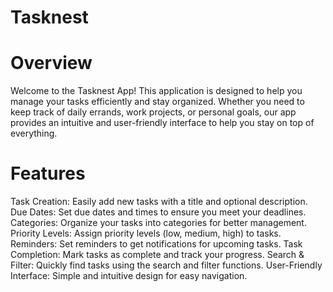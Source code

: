 # Tasknest
# Overview
Welcome to the Tasknest App! This application is designed to help you manage your tasks efficiently and stay organized. Whether you need to keep track of daily errands, work projects, or personal goals, our app provides an intuitive and user-friendly interface to help you stay on top of everything.
# Features
Task Creation: Easily add new tasks with a title and optional description.
Due Dates: Set due dates and times to ensure you meet your deadlines.
Categories: Organize your tasks into categories for better management.
Priority Levels: Assign priority levels (low, medium, high) to tasks.
Reminders: Set reminders to get notifications for upcoming tasks.
Task Completion: Mark tasks as complete and track your progress.
Search & Filter: Quickly find tasks using the search and filter functions.
User-Friendly Interface: Simple and intuitive design for easy navigation.

